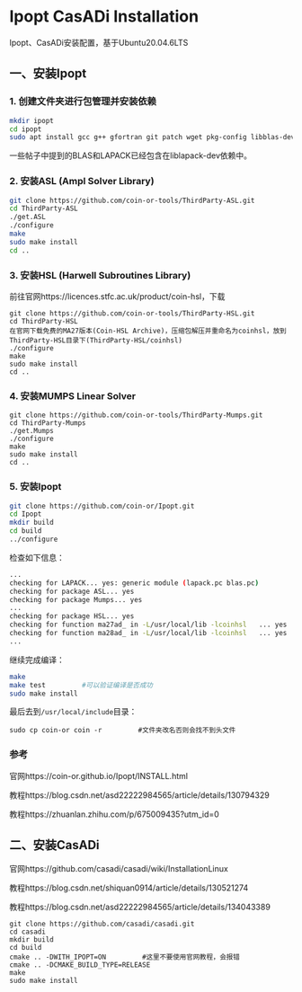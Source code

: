 # Ipopt CasADi Installation

Ipopt、CasADi安装配置，基于Ubuntu20.04.6LTS

## 一、安装Ipopt

### 1. 创建文件夹进行包管理并安装依赖

```bash
mkdir ipopt
cd ipopt
sudo apt install gcc g++ gfortran git patch wget pkg-config libblas-dev liblapack-dev libmetis-dev
```

一些帖子中提到的BLAS和LAPACK已经包含在liblapack-dev依赖中。

### 2. 安装ASL (Ampl Solver Library)

```bash
git clone https://github.com/coin-or-tools/ThirdParty-ASL.git
cd ThirdParty-ASL
./get.ASL
./configure
make
sudo make install
cd ..
```

### 3. 安装HSL (Harwell Subroutines Library)

前往官网https://licences.stfc.ac.uk/product/coin-hsl，下载

```
git clone https://github.com/coin-or-tools/ThirdParty-HSL.git
cd ThirdParty-HSL
在官网下载免费的MA27版本(Coin-HSL Archive)，压缩包解压并重命名为coinhsl，放到ThirdParty-HSL目录下(ThirdParty-HSL/coinhsl)
./configure
make
sudo make install
cd ..
```

### 4. 安装MUMPS Linear Solver 

```
git clone https://github.com/coin-or-tools/ThirdParty-Mumps.git
cd ThirdParty-Mumps
./get.Mumps
./configure
make
sudo make install
cd ..
```

### 5. 安装Ipopt

```bash
git clone https://github.com/coin-or/Ipopt.git
cd Ipopt
mkdir build
cd build
../configure
```

检查如下信息：

```bash
...
checking for LAPACK... yes: generic module (lapack.pc blas.pc)
checking for package ASL... yes
checking for package Mumps... yes
...
checking for package HSL... yes
checking for function ma27ad_ in -L/usr/local/lib -lcoinhsl   ... yes
checking for function ma28ad_ in -L/usr/local/lib -lcoinhsl   ... yes
...
```

继续完成编译：

```bash
make 
make test         #可以验证编译是否成功
sudo make install
```

最后去到`/usr/local/include`目录：

```
sudo cp coin-or coin -r         #文件夹改名否则会找不到头文件
```

### 参考

官网https://coin-or.github.io/Ipopt/INSTALL.html

教程https://blog.csdn.net/asd22222984565/article/details/130794329

教程https://zhuanlan.zhihu.com/p/675009435?utm_id=0


## 二、安装CasADi

官网https://github.com/casadi/casadi/wiki/InstallationLinux

教程https://blog.csdn.net/shiquan0914/article/details/130521274

教程https://blog.csdn.net/asd22222984565/article/details/134043389

```
git clone https://github.com/casadi/casadi.git
cd casadi
mkdir build
cd build
cmake .. -DWITH_IPOPT=ON         #这里不要使用官网教程，会报错
cmake .. -DCMAKE_BUILD_TYPE=RELEASE
make
sudo make install
```

